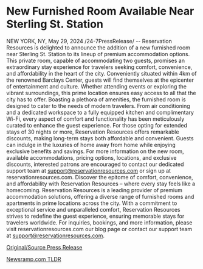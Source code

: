 # New Furnished Room Available Near Sterling St. Station

NEW YORK, NY, May 29, 2024 /24-7PressRelease/ -- Reservation Resources is delighted to announce the addition of a new furnished room near Sterling St. Station to its lineup of premium accommodation options. This private room, capable of accommodating two guests, promises an extraordinary stay experience for travelers seeking comfort, convenience, and affordability in the heart of the city.  Conveniently situated within 4km of the renowned Barclays Center, guests will find themselves at the epicenter of entertainment and culture. Whether attending events or exploring the vibrant surroundings, this prime location ensures easy access to all that the city has to offer.  Boasting a plethora of amenities, the furnished room is designed to cater to the needs of modern travelers. From air conditioning and a dedicated workspace to a fully equipped kitchen and complimentary Wi-Fi, every aspect of comfort and functionality has been meticulously curated to enhance the guest experience.  For those opting for extended stays of 30 nights or more, Reservation Resources offers remarkable discounts, making long-term stays both affordable and convenient. Guests can indulge in the luxuries of home away from home while enjoying exclusive benefits and savings.  For more information on the new room, available accommodations, pricing options, locations, and exclusive discounts, interested patrons are encouraged to contact our dedicated support team at support@reservationresources.com or sign up at reservationresources.com.  Discover the epitome of comfort, convenience, and affordability with Reservation Resources – where every stay feels like a homecoming.  Reservation Resources is a leading provider of premium accommodation solutions, offering a diverse range of furnished rooms and apartments in prime locations across the city. With a commitment to exceptional service and unparalleled comfort, Reservation Resources strives to redefine the guest experience, ensuring memorable stays for travelers worldwide. For inquiries, bookings, and more information, please visit reservationresources.com our blog page or contact our support team at support@reservationresources.com. 

[Original/Source Press Release](https://www.24-7pressrelease.com/press-release/511202/new-furnished-room-available-near-sterling-st-station) 

[Newsramp.com TLDR](https://newsramp.com/None) 